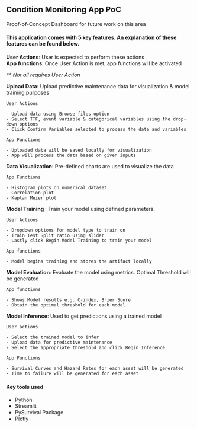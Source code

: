 ## Condition Monitoring App PoC
Proof-of-Concept Dashboard for future work on this area

#### This application comes with 5 key features. An explanation of these features can be found below. 

<strong>User Actions</strong>: User is expected to perform these actions 
<br><strong>App functions</strong>: Once User Action is met, app functions will be activated

_** Not all requires User Action_ 

<strong>Upload Data</strong>: Upload predictive maintenance data for visualization & model training purposes 

    User Actions

    - Upload data using Browse files option
    - Select TTF, event variable & categorical variables using the drop-down options
    - Click Confirm Variables selected to process the data and variables

    App Functions 

    - Uploaded data will be saved locally for visualization 
    - App will process the data based on given inputs

<strong>Data Visualization</strong>: Pre-defined charts are used to visualize the data  

    App Functions 

    - Histogram plots on numerical dataset 
    - Correlation plot
    - Kaplan Meier plot 

<strong>Model Training </strong>:  Train your model using defined parameters.  

	User Actions 

    - Dropdown options for model type to train on
    - Train Test Split ratio using slider
    - Lastly click Begin Model Training to train your model 

	App functions 

    - Model begins training and stores the artifact locally

**Model Evaluation**: Evaluate the model using metrics. Optimal Threshold will be generated 

	App functions 

    - Shows Model results e.g. C-index, Brier Score
    - Obtain the optimal threshold for each model

**Model Inference**: Used to get predictions using a trained model 

	User actions 

    - Select the trained model to infer
    - Upload data for predictive maintenance
    - Select the appropriate threshold and click Begin Inference  

	App Functions 

    - Survival Curves and Hazard Rates for each asset will be generated
    - Time to failure will be generated for each asset 



#### Key tools used
- Python
- Streamlit
- PySurvival Package
- Plotly